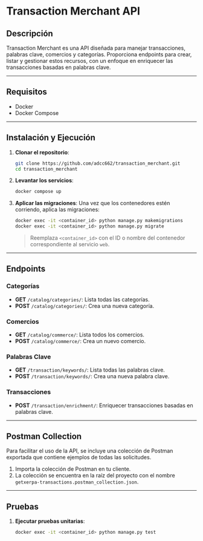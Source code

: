 # Transaction Merchant API

## Descripción
Transaction Merchant es una API diseñada para manejar transacciones, palabras clave, comercios y categorías. Proporciona endpoints para crear, listar y gestionar estos recursos, con un enfoque en enriquecer las transacciones basadas en palabras clave.

---

## Requisitos

- Docker
- Docker Compose

---

## Instalación y Ejecución

1. **Clonar el repositorio**:
   ```bash
   git clone https://github.com/adcc662/transaction_merchant.git
   cd transaction_merchant
   ```

2. **Levantar los servicios**:
   ```bash
   docker compose up
   ```

3. **Aplicar las migraciones**:
   Una vez que los contenedores estén corriendo, aplica las migraciones:
   ```bash
   docker exec -it <container_id> python manage.py makemigrations
   docker exec -it <container_id> python manage.py migrate
   ```

   > Reemplaza `<container_id>` con el ID o nombre del contenedor correspondiente al servicio `web`.
   
---

## Endpoints

### Categorías
- **GET** `/catalog/categories/`: Lista todas las categorías.
- **POST** `/catalog/categories/`: Crea una nueva categoría.

### Comercios
- **GET** `/catalog/commerce/`: Lista todos los comercios.
- **POST** `/catalog/commerce/`: Crea un nuevo comercio.

### Palabras Clave
- **GET** `/transaction/keywords/`: Lista todas las palabras clave.
- **POST** `/transaction/keywords/`: Crea una nueva palabra clave.

### Transacciones
- **POST** `/transaction/enrichment/`: Enriquecer transacciones basadas en palabras clave.

---

## Postman Collection

Para facilitar el uso de la API, se incluye una colección de Postman exportada que contiene ejemplos de todas las solicitudes.

1. Importa la colección de Postman en tu cliente.
2. La colección se encuentra en la raíz del proyecto con el nombre `getxerpa-transactions.postman_collection.json`.

---

## Pruebas

1. **Ejecutar pruebas unitarias**:
   ```bash
   docker exec -it <container_id> python manage.py test
   ```

